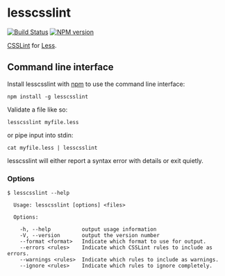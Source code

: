 lesscsslint
===========
[![Build Status](https://travis-ci.org/joshuaspence/lesscsslint.png)](http://travis-ci.org/joshuaspence/lesscsslint)
[![NPM version](https://badge.fury.io/js/lesscsslint.png)](http://badge.fury.io/js/lesscsslint)

[CSSLint](http://csslint.net/) for [Less](http://lesscss.org/).

## Command line interface
Install lesscsslint with [npm](https://www.npmjs.org/) to use the command line
interface:

    npm install -g lesscsslint

Validate a file like so:

    lesscsslint myfile.less

or pipe input into stdin:

    cat myfile.less | lesscsslint

lesscsslint will either report a syntax error with details or exit quietly.

### Options

    $ lesscsslint --help

      Usage: lesscsslint [options] <files>

      Options:

        -h, --help          output usage information
        -V, --version       output the version number
        --format <format>   Indicate which format to use for output.
        --errors <rules>    Indicate which CSSLint rules to include as errors.
        --warnings <rules>  Indicate which rules to include as warnings.
        --ignore <rules>    Indicate which rules to ignore completely.
